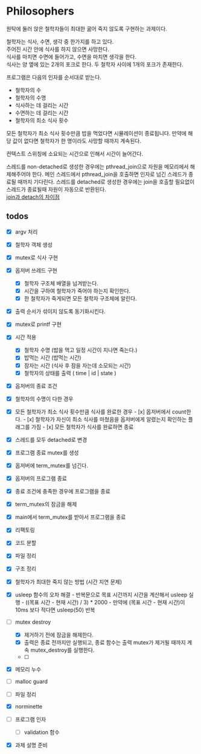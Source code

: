 # Philosophers

원탁에 둘러 앉은 철학자들이 최대한 굶어 죽지 않도록 구현하는 과제이다. 

철학자는 식사, 수면, 생각 중 한가지를 하고 있다.  
주어진 시간 안에 식사를 하지 않으면 사망한다.  
식사를 마치면 수면에 들어가고, 수면을 마치면 생각을 한다.  
식사는 양 옆에 있는 2개의 포크로 한다. 두 철학자 사이에 1개의 포크가 존재한다.  

프로그램은 다음의 인자를 순서대로 받는다.
- 철학자의 수
- 철학자의 수명
- 식사하는 데 걸리는 시간
- 수면하는 데 걸리는 시간
- 철학자의 최소 식사 횟수

모든 철학자가 최소 식사 횟수만큼 밥을 먹었다면 시뮬레이션이 종료됩니다. 만약에 해당 값이 없다면 철학자가 한 명이라도 사망할 때까지 계속된다.

컨텍스트 스위칭에 소요되는 시간으로 인해서 시간이 늘어간다.

스레드를 non-detached로 생성한 경우에는 pthread_join으로 자원을 메모리에서 해제해주어야 한다. 메인 스레드에서 pthread_join을 호출하면 인자로 넘긴 스레드가 종료될 때까지 기다린다.
스레드를 detached로 생성한 경우에는 join을 호출할 필요없이 스레드가 종료될때 자원이 자동으로 반환된다.  
[join과 detach의 차이점](https://m.blog.naver.com/PostView.naver?isHttpsRedirect=true&blogId=shlee7708&logNo=120113380564)



## todos

- [x]  argv 처리
- [x]  철학자 객체 생성
- [x]  mutex로 식사 구현
- [x]  옵저버 쓰레드 구현
    - [x]  철학자 구조체 배열을 넘겨받는다.
    - [x]  시간을 구하여 철학자가 죽어야 하는지 확인한다.
    - [x]  한 철학자가 죽게되면 모든 철학자 구조체에 알린다.
- [x]  출력 순서가 섞이지 않도록 동기화시킨다.
- [x]  mutex로 printf 구현
- [x]  시간 적용
    - [x]  철학자 수명 (밥을 먹고 일정 시간이 지나면 죽는다.)
    - [x]  밥먹는 시간 (밥먹는 시간)
    - [x]  잠자는 시간 (식사 후 잠을 자는데 소모되는 시간)
    - [x]  철학자의 상태를 출력 ( time | id | state )
- [x]  옵저버의 종료 조건
  - [x]  철학자의 수명이 다한 경우
  - [x]  모든 철학자가 최소 식사 횟수만큼 식사를 완료한 경우
    - [x]  옵저버에서 count한다.
    - [x]  철학자가 자신이 최소 식사를 마쳤음을 옵저버에게 알렸는지 확인하는 플래그를 가짐
    - [x]  모든 철학자가 식사를 완료하면 종료
- [x]  스레드를 모두 detached로 변경
- [x]  프로그램 종료 mutex를 생성
  - [x]  옵저버에 term_mutex를 넘긴다.
- [x]  옵저버의 프로그램 종료
  - [x]  종료 조건에 충족한 경우에 프로그램을 종료
  - [x]  term_mutex의 잠금을 해제
  - [x]  main에서 term_mutex를 받아서 프로그램을 종료
- [x]  리팩토링
  - [x]  코드 분할
  - [x]  파일 정리
  - [x]  구조 정리
- [x]  철학자가 최대한 죽지 않는 방법 (시간 지연 문제)
  - [x]  usleep 함수의 오차 해결
    - 반복문으로 목표 시간까지 시간을 계산해서 usleep 실행
    - ((목표 시간 - 현재 시간) / 3) * 2000
    - 만약에 (목표 시간 - 현재 시간)이 10ms 보다 적다면 usleep(50) 반복
- [ ] mutex destroy
  - [x] 제거하기 전에 잠금을 해제한다.
  - [x] 출력은 종료 전까지만 실행되고, 종료 함수는 출력 mutex가 제거될 때까지 계속 mutex_destroy를 실행한다.
  - [ ] 
- [x] 메모리 누수
- [ ] malloc guard
- [ ] 파일 정리
- [x] norminette
- [ ] 프로그램 인자
  - [ ] validation 함수
- [x] 과제 설명 준비


